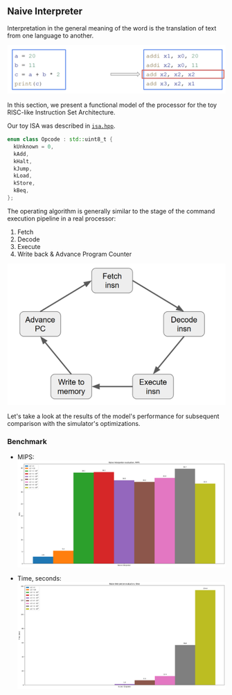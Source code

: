 ## Naive Interpreter

Interpretation in the general meaning of the word is the translation of text from one language to another.

![img](../pics/interpreter.png)

In this section, we present a functional model of the processor for the toy RISC-like Instruction Set Architecture.

Our toy ISA was described in [```isa.hpp```](../lib/isa/include/sim/isa.hh).

```cpp
enum class Opcode : std::uint8_t {
  kUnknown = 0,
  kAdd,
  kHalt,
  kJump,
  kLoad,
  kStore,
  kBeq,
};
```

The operating algorithm is generally similar to the stage of the command execution pipeline in a real processor:

1. Fetch
2. Decode
3. Execute
4. Write back & Advance Program Counter

![img](../pics/five-stages.png)

Let's take a look at the results of the model's performance for subsequent comparison with the simulator's optimizations.

### Benchmark

- MIPS:
![img](../pics/naive-interp-mips.png)

- Time, seconds:
![img](../pics/naive-interp-time.png)

